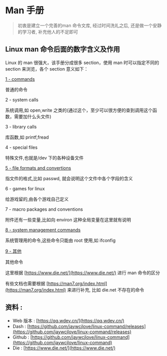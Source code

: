# Man 手册

> 初衷是建立一个完善的man 命令文库, 经过时间洗礼之后, 还是做一个安静的学习者, 补充他人的不足即可


## Linux man 命令后面的数字含义及作用

Linux 的 man 很强大，该手册分成很多 section，使用 man 时可以指定不同的 section 来浏览，各个 section 意义如下：

[1 - commands](./command/ab.1.md)

普通的命令

2 - system calls

系统调用,如 open,write 之类的(通过这个，至少可以很方便的查到调用这个函数，需要加什么头文件)

3 - library calls

库函数,如 printf,fread

4 - special files

特殊文件,也就是/dev 下的各种设备文件

[5 - file formats and convertions](./conf/nscd.conf.5.md)

指文件的格式,比如 passwd, 就会说明这个文件中各个字段的含义

6 - games for linux

给游戏留的,由各个游戏自己定义

7 - macro packages and conventions

附件还有一些变量,比如向 environ 这种全局变量在这里就有说明

[8 - system management commands](./system/useradd.8.md)

系统管理用的命令,这些命令只能由 root 使用,如 ifconfig

[9 - 其他](./other/wrk.9.md)

其他命令

这里根据 [https://www.die.net/](https://www.die.net/) 进行 man 命令的区分

有些文档也需要根据 [https://man7.org/index.html](https://man7.org/index.html) 来进行补充, 比如 die.net 不存在的命令

## 资料 :

- Web 版本 : [https://qq.wdev.cn/](https://qq.wdev.cn/)
- Dash : [https://github.com/jaywcjlove/linux-command/releases](https://github.com/jaywcjlove/linux-command/releases)
- Github : [https://github.com/jaywcjlove/linux-command](https://github.com/jaywcjlove/linux-command)
- Die : [https://www.die.net/](https://www.die.net/)

